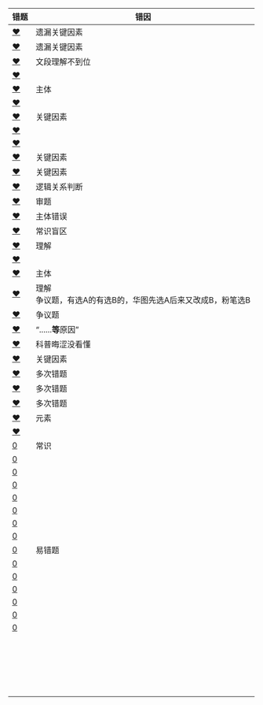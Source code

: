 







| 错题                                                         | 错因                                                         |
| ------------------------------------------------------------ | ------------------------------------------------------------ |
| [❤](http://v.huatu.com/tiku/searchquestion?keyword=代币管理制&isRecommend=0&isHistory=0) | 遗漏关键因素                                                 |
| [❤](http://v.huatu.com/tiku/searchquestion?keyword=虚拟人力资源管理&isRecommend=0&isHistory=0) | 遗漏关键因素                                                 |
| [❤](http://v.huatu.com/tiku/searchquestion?keyword=积极权利&isRecommend=0&isHistory=0) | 文段理解不到位                                               |
| [❤](http://v.huatu.com/tiku/searchquestion?keyword=反向形成，是指对内心难以接受的观念或情感以相反的态度、行为表现出来。&isRecommend=0&isHistory=0) |                                                              |
| [❤](http://v.huatu.com/tiku/searchquestion?keyword=某市政府网站开通市民专栏，就民生问题回答市民的提问&isRecommend=0&isHistory=0) | 主体                                                         |
| [❤](http://v.huatu.com/tiku/searchquestion?keyword=近年来，越来越多的外国人对中国文化感兴趣，纷纷来中国学习汉语&isRecommend=0&isHistory=0) |                                                              |
| [❤](http://v.huatu.com/tiku/searchquestion?keyword=甲国认为乙国制衣业雇佣童工现象严重，因而取消了该国的贸易订单&isRecommend=0&isHistory=0) | 关键因素                                                     |
| [❤](http://v.huatu.com/tiku/searchquestion?keyword=对他人情绪情感具备感受力或理解力&isRecommend=0&isHistory=0) |                                                              |
| [❤](http://v.huatu.com/tiku/searchquestion?keyword=在刑法课堂上，由学生扮演老师进行案例分析&isRecommend=0&isHistory=0) |                                                              |
| [❤](http://v.huatu.com/tiku/searchquestion?keyword=王某趁张某不备&isRecommend=0&isHistory=0) | 关键因素                                                     |
| [❤](http://v.huatu.com/tiku/searchquestion?keyword=某人在落潮时模仿海水涨潮的声音，捕捉到大量沙蚕&isRecommend=0&isHistory=0) | 关键因素                                                     |
| [❤](http://v.huatu.com/tiku/searchquestion?keyword=李某生产销售价值百万的假药&isRecommend=0&isHistory=0) | 逻辑关系判断                                                 |
| [❤](http://v.huatu.com/tiku/searchquestion?keyword=何某邀请李某来自己的公司任职&isRecommend=0&isHistory=0) | 审题                                                         |
| [❤](http://v.huatu.com/tiku/searchquestion?keyword=瑕疵担保责任&isRecommend=0&isHistory=0) | 主体错误                                                     |
| [❤](http://v.huatu.com/tiku/searchquestion?keyword=高校组织学生参加两天军训，以培养和锻炼学生的意志力&isRecommend=0&isHistory=0) | 常识盲区                                                     |
| [❤](http://v.huatu.com/tiku/searchquestion?keyword=小张看到大多数人给予某部电影好评，因此决定去看这部电影&isRecommend=0&isHistory=0) | 理解                                                         |
| [❤](http://v.huatu.com/tiku/searchquestion?keyword=倡导遵守保护环境的行为规范&isRecommend=0&isHistory=0) |                                                              |
| [❤](http://v.huatu.com/tiku/searchquestion?keyword=贷款替代&isRecommend=0&isHistory=0) | 主体                                                         |
| [❤](http://v.huatu.com/tiku/searchquestion?keyword=诱发运动&isRecommend=0&isHistory=0) | 理解<br />争议题，有选A的有选B的，华图先选A后来又改成B，粉笔选B |
| [❤](http://v.huatu.com/tiku/searchquestion?keyword=隐性饥饿&isRecommend=0&isHistory=0) | 争议题                                                       |
| [❤](http://v.huatu.com/tiku/searchquestion?keyword=小刘尽管在新产品开发报告会上有想法&isRecommend=0&isHistory=0) | “......**等**原因”                                           |
| [❤](http://v.huatu.com/tiku/searchquestion?keyword=扁平化的摄像头通过暗光拍摄&isRecommend=0&isHistory=0) | 科普晦涩没看懂                                               |
| [❤](http://v.huatu.com/tiku/searchquestion?keyword=行政强制措施&isRecommend=0&isHistory=0) | 关键因素                                                     |
| [❤](http://v.huatu.com/tiku/searchquestion?keyword=元刻板印象&isRecommend=0&isHistory=0) | 多次错题                                                     |
| [❤](http://v.huatu.com/tiku/searchquestion?keyword=由员工共同行使权力、承担责任、分享利益&isRecommend=0&isHistory=0) | 多次错题                                                     |
| [❤](http://v.huatu.com/tiku/searchquestion?keyword=小谢不认同医生对他作出患有抑郁症的诊断&isRecommend=0&isHistory=0) | 多次错题                                                     |
| [❤](http://v.huatu.com/tiku/searchquestion?keyword=为防范入秋以来老年人心脑血管疾病高发的现象&isRecommend=0&isHistory=0) | 元素                                                         |
| [❤](http://v.huatu.com/tiku/searchquestion?keyword=甜柠檬效应&isRecommend=0&isHistory=0) |                                                              |
| [0](http://v.huatu.com/tiku/searchquestion?keyword=主观唯心主义把个人的某种主观精神如感觉&isRecommend=0&isHistory=0) | 常识                                                         |
| [0](http://v.huatu.com/tiku/searchquestion?keyword=差别化信贷是指对不同地区&isRecommend=0&isHistory=0) |                                                              |
| [0](http://v.huatu.com/tiku/searchquestion?keyword=调查员因为粗心、疏忽等原因将样本数据登记错误&isRecommend=0&isHistory=0) |                                                              |
| [0](http://v.huatu.com/tiku/searchquestion?keyword=用通讯设备源源不断地发送各种“指挥命令”&isRecommend=0&isHistory=0) |                                                              |
| [0](http://v.huatu.com/tiku/searchquestion?keyword=赵总监推崇人性化管理&isRecommend=0&isHistory=0) |                                                              |
| [0](http://v.huatu.com/tiku/searchquestion?keyword=潜伏需求&isRecommend=0&isHistory=0) |                                                              |
| [0](http://v.huatu.com/tiku/searchquestion?keyword=刘某在地下工厂用工业高纯度酒精加自来水制造大量假酒&isRecommend=0&isHistory=0) |                                                              |
| [0](http://v.huatu.com/tiku/searchquestion?keyword=不再发实物而改发购物卡以使职工有更多的自由选择&isRecommend=0&isHistory=0) |                                                              |
| [0](http://v.huatu.com/tiku/searchquestion?keyword=横向交往和纵向交往&isRecommend=0&isHistory=0) | 易错题                                                       |
| [0](http://v.huatu.com/tiku/searchquestion?keyword=没有人不是善的&isRecommend=0&isHistory=0) |                                                              |
| [0](http://v.huatu.com/tiku/searchquestion?keyword=矩阵对策&isRecommend=0&isHistory=0) |                                                              |
| [0](http://v.huatu.com/tiku/searchquestion?keyword=签名效应&isRecommend=0&isHistory=0) |                                                              |
| [0](http://v.huatu.com/tiku/searchquestion?keyword=垂直绿化指的是利用攀援植物向空中生长进行纵向绿化的一种方式&isRecommend=0&isHistory=0) |                                                              |
| [0](http://v.huatu.com/tiku/searchquestion?keyword=赋、比、兴指的是诗歌的三种表现手法。&isRecommend=0&isHistory=0) |                                                              |
| [0](http://v.huatu.com/tiku/searchquestion?keyword=垂直搜索引擎&isRecommend=0&isHistory=0) |                                                              |
|                                                              |                                                              |
|                                                              |                                                              |
|                                                              |                                                              |
|                                                              |                                                              |
|                                                              |                                                              |
|                                                              |                                                              |
|                                                              |                                                              |
|                                                              |                                                              |
|                                                              |                                                              |
|                                                              |                                                              |
|                                                              |                                                              |
|                                                              |                                                              |
|                                                              |                                                              |
|                                                              |                                                              |
|                                                              |                                                              |
|                                                              |                                                              |
|                                                              |                                                              |
|                                                              |                                                              |
|                                                              |                                                              |
|                                                              |                                                              |
|                                                              |                                                              |


